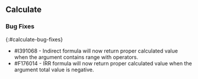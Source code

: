 ## Calculate

### Bug Fixes
{:#calculate-bug-fixes}

* \#I391068 - Indirect formula will now return proper calculated value when the argument contains range with operators.
* \#F176014 - IRR formula will now return proper calculated value when the argument total value is negative.
